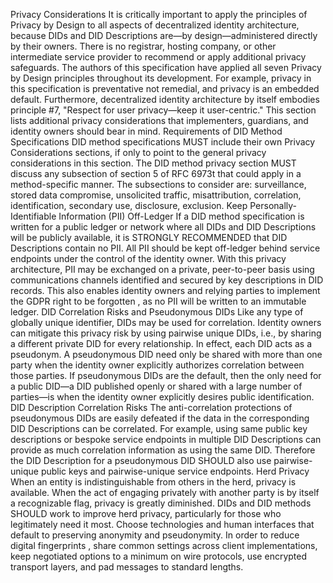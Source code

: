 Privacy Considerations It is critically important to apply the principles of Privacy by Design to all aspects of decentralized identity architecture, because DIDs and DID Descriptions are—by design—administered directly by their owners. There is no registrar, hosting company, or other intermediate service provider to recommend or apply additional privacy safeguards. The authors of this specification have applied all seven Privacy by Design principles throughout its development. For example, privacy in this specification is preventative not remedial, and privacy is an embedded default. Furthermore, decentralized identity architecture by itself embodies principle #7, "Respect for user privacy—keep it user-centric." This section lists additional privacy considerations that implementers, guardians, and identity owners should bear in mind. Requirements of DID Method Specifications DID method specifications MUST include their own Privacy Considerations sections, if only to point to the general privacy considerations in this section. The DID method privacy section MUST discuss any subsection of section 5 of RFC 6973t that could apply in a method-specific manner. The subsections to consider are: surveillance, stored data compromise, unsolicited traffic, misattribution, correlation, identification, secondary use, disclosure, exclusion. Keep Personally- Identifiable Information (PII) Off-Ledger If a DID method specification is written for a public ledger or network where all DIDs and DID Descriptions will be publicly available, it is STRONGLY RECOMMENDED that DID Descriptions contain no PII. All PII should be kept off-ledger behind service endpoints under the control of the identity owner. With this privacy architecture, PII may be exchanged on a private, peer-to-peer basis using communications channels identified and secured by key descriptions in DID records. This also enables identity owners and relying parties to implement the GDPR right to be forgotten , as no PII will be written to an immutable ledger. DID Correlation Risks and Pseudonymous DIDs Like any type of globally unique identifier, DIDs may be used for correlation. Identity owners can mitigate this privacy risk by using pairwise unique DIDs, i.e., by sharing a different private DID for every relationship. In effect, each DID acts as a pseudonym. A pseudonymous DID need only be shared with more than one party when the identity owner explicitly authorizes correlation between those parties. If pseudonymous DIDs are the default, then the only need for a public DID—a DID published openly or shared with a large number of parties—is when the identity owner explicitly desires public identification. DID Description Correlation Risks The anti-correlation protections of pseudonymous DIDs are easily defeated if the data in the corresponding DID Descriptions can be correlated. For example, using same public key descriptions or bespoke service endpoints in multiple DID Descriptions can provide as much correlation information as using the same DID. Therefore the DID Description for a pseudonymous DID SHOULD also use pairwise-unique public keys and pairwise-unique service endpoints. Herd Privacy When an entity is indistinguishable from others in the herd, privacy is available. When the act of engaging privately with another party is by itself a recognizable flag, privacy is greatly diminished. DIDs and DID methods SHOULD work to improve herd privacy, particularly for those who legitimately need it most. Choose technologies and human interfaces that default to preserving anonymity and pseudonymity. In order to reduce digital fingerprints , share common settings across client implementations, keep negotiated options to a minimum on wire protocols, use encrypted transport layers, and pad messages to standard lengths.
